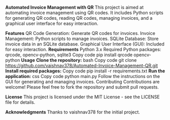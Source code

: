 **Automated Invoice Management with QR**
This project is aimed at automating invoice management using QR codes. It includes Python scripts for generating QR codes, reading QR codes, managing invoices, and a graphical user interface for easy interaction.

**Features**
QR Code Generation: Generate QR codes for invoices.
Invoice Management: Python scripts to manage invoices.
SQLite Database: Store invoice data in an SQLite database.
Graphical User Interface (GUI): Included for easy interaction.
**Requirements**
Python 3.x
Required Python packages: qrcode, opencv-python, sqlite3
Copy code
pip install qrcode opencv-python
**Usage**
**Clone the repository:**
bash
Copy code
git clone https://github.com/vaishnav378/Automated-Invoice-Management-QR.git
**Install required packages:**
Copy code
pip install -r requirements.txt
**Run the application:**
css
Copy code
python main.py
Follow the instructions on the GUI for generating and managing invoices.
Contributing
Contributions are welcome! Please feel free to fork the repository and submit pull requests.

**License**
This project is licensed under the MIT License - see the LICENSE file for details.

**Acknowledgments**
Thanks to vaishnav378 for the initial project.
